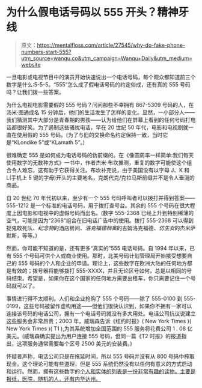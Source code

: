 # 为什么假电话号码以 555 开头？精神牙线

> 原文：<https://mentalfloss.com/article/27545/why-do-fake-phone-numbers-start-555?utm_source=wanqu.co&utm_campaign=Wanqu+Daily&utm_medium=website>



一旦电影或电视节目中的演员开始快速说出一个电话号码，每个观众都知道前三个数字是什么:5-5-5。“555”怎么成了假电话号码的约定俗成，还有真的 555 号码吗？让我们拨一些答案。

为什么电视电影需要假的 555 号码？问问那些不幸拥有 867-5309 号码的人，在汤米·图通成名 15 分钟后，他们的生活发生了怎样的变化。显然，一小部分人——我们猜测其中大部分是青春期的男孩——认为给他们在屏幕上看到的任何号码打电话都很好笑。为了遏制这些骚扰电话，早在 20 世纪 50 年代，电影和电视剧就一直在使用假的 555 号码。(为了与旧的交换命名约定保持一致，当时它是“KLondike 5”或“KLamath 5”。)

很难确定 555 是如何成为电话号码的伪前缀的。在《像圆周率一样简单:我们每天使用数字的无数种方式》一书中，作者杰米·布坎推测，重复的数字可能使这个组合令人难忘，这有助于它获得关注。布坎补充说，由于美国没有以字母 J、K 和 L(手机上 5 键的字母)开头的主要地名，克朗代克/克拉马斯前缀并不是令人垂涎的商品。

自 20 世纪 70 年代初以来，至少有一个 555 号码呼叫者可以拨打并得到答案——555-1212 是一个标准的电话号码，用于拨打查号台。其余的 555 个号码在很大程度上因电影和电视中的虚假号码而出名。(数字 555-2368 已经上升到特别稀薄的空气，可能是因为“2368”组合在旧电话广告中的使用。拨打 555-2368 可以得到捉鬼敢死队、*纪念物*的酒店房间、*洛克福德档案*的吉姆洛克福德、*仿生女*的杰米萨默斯，等等。)

然而，你可能不知道的是，还有更多“真实的”555 电话号码。自 1994 年以来，已有 555 个号码可供个人或商业使用。那时，北美号码计划管理局开始接受想要自己的 555 号码的个人和企业的申请。理论上，这些数字在欧洲大陆的任何地方都是有效的；拨号器将能够拨打 555-XXXX，并且无论区号如何，总是以相同的号码结束。希望是，如果你在这个国家的任何地方需要出租车，你只需要记住一个号码就可以了。

事情进行得不太顺利。人们和企业抢购了 555 个号码——除了 555-0100 到 555-0199，这些号码被留作虚构用途——但他们很快认识到，如果你不拥有一家可以连接该号码的电话公司，拥有一个电话号码就没有多大用处。电话公司抗议说建立这些服务会非常昂贵；2003 年，威瑞森告诉《纽约时报》( New York Times )( New York Times )( T1 ),为其系统增加全国范围的 555 服务将花费公司 1 . 08 亿美元。(威瑞森确实提出为用户连接 555 号码，但同一篇《T2 时报》的报道指出，这项服务通常需要每个区号 2500 美元的安装费。)

怀疑者声称，电话公司只是在拖延时间，所以 555 号码并没有从 800 号码中榨取现金。这个理论可能有些道理，但是 555 系统仍然没有以任何有意义的方式启动和运行。然而，拥有这些数字的[个人和实体的列表是一份非常有趣的读物。主要是报纸，医院，随机的人，还有内华达州。](http://www.nanpa.com/nas/public/form555MasterReport.do?method=display555MasterReport)

